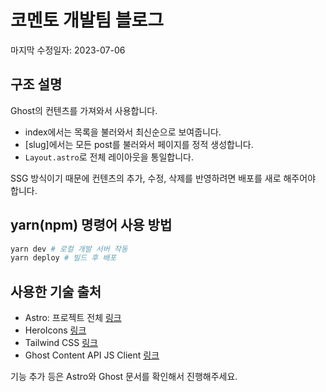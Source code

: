 # 코멘토 개발팀 블로그

마지막 수정일자: 2023-07-06

## 구조 설명

Ghost의 컨텐츠를 가져와서 사용합니다.

- index에서는 목록을 불러와서 최신순으로 보여줍니다.
- [slug]에서는 모든 post를 불러와서 페이지를 정적 생성합니다.
- `Layout.astro`로 전체 레이아웃을 통일합니다.

SSG 방식이기 때문에 컨텐츠의 추가, 수정, 삭제를 반영하려면 배포를 새로 해주어야 합니다.

## yarn(npm) 명령어 사용 방법

```sh
yarn dev # 로컬 개발 서버 작동
yarn deploy # 빌드 후 배포
```

## 사용한 기술 출처

- Astro: 프로젝트 전체 [링크](https://astro.build)
- HeroIcons [링크](https://heroicons.com/)
- Tailwind CSS [링크](https://tailwindcss.com/)
- Ghost Content API JS Client [링크](https://ghost.org/docs/content-api/javascript/)

기능 추가 등은 Astro와 Ghost 문서를 확인해서 진행해주세요.
